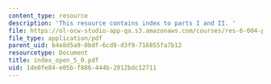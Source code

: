 ```yaml
---
content_type: resource
description: 'This resource contains index to parts I and II. '
file: https://ol-ocw-studio-app-qa.s3.amazonaws.com/courses/res-6-004-principles-of-computer-system-design-an-introduction-spring-2009/1de0fe84e05bf886444b2012bdc12711_index_open_5_0.pdf
file_type: application/pdf
parent_uid: b4e8d5a9-0bdf-6cd9-d3f9-716855fa7b12
resourcetype: Document
title: index_open_5_0.pdf
uid: 1de0fe84-e05b-f886-444b-2012bdc12711
---
```

